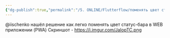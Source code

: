 ```yaml
---
{"dg-publish":true,"permalink":"/5. ONLINE/Flutterflow/поменять цвет статус-бара в WEB приложении (PWA)/","created":"2024-10-23T10:46:31.573-03:00","updated":"2024-10-23T10:46:31.573-03:00"}
---
```



@iischenko нашёл решение как легко поменять цвет статус-бара в WEB приложении (PWA)
Скриншот - https://i.imgur.com/JaIopTC.png